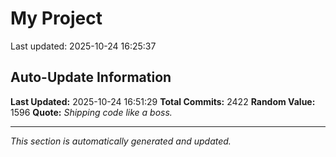 # My Project


Last updated: 2025-10-24 16:25:37





























































































































































































































































































































































































































































































































































































































































































































































































































































































































































































































































































































































































































































































































































































































































































































































































































































































































































































































































































































































































































































































































































































































































































































































































































































































































































































































































































































































































































































































































## Auto-Update Information

**Last Updated:** 2025-10-24 16:51:29
**Total Commits:** 2422
**Random Value:** 1596
**Quote:** _Shipping code like a boss._

---
_This section is automatically generated and updated._